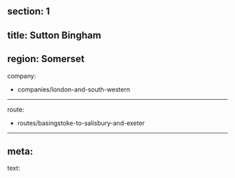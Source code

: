 ﻿section: 1
----
title: Sutton Bingham
----
region: Somerset
----
company:
- companies/london-and-south-western
----
route:
- routes/basingstoke-to-salisbury-and-exeter
----
meta:
----
text: